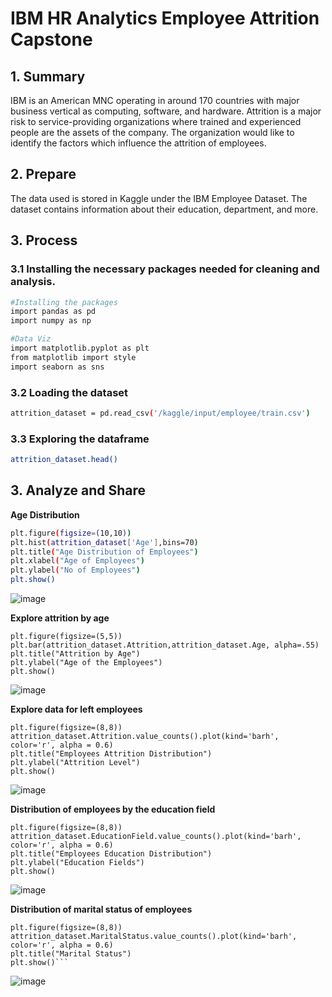 # IBM HR Analytics Employee Attrition Capstone

## 1. Summary

IBM is an American MNC operating in around 170 countries with major business vertical as computing, software, and hardware. Attrition is a major risk to service-providing organizations where trained and experienced people are the assets of the company. The organization would like to identify the factors which influence the attrition of employees.

## 2. Prepare
The data used is stored in Kaggle under the IBM Employee Dataset. The dataset contains information about their education, department, and more.

## 3. Process

### 3.1 Installing the necessary packages needed for cleaning and analysis.

```bash
#Installing the packages
import pandas as pd
import numpy as np

#Data Viz
import matplotlib.pyplot as plt
from matplotlib import style
import seaborn as sns
```

### 3.2 Loading the dataset
```bash
attrition_dataset = pd.read_csv('/kaggle/input/employee/train.csv')
```

### 3.3 Exploring the dataframe
```bash
attrition_dataset.head() 
  ```

 ## 3. Analyze and Share
  **Age Distribution**

```bash
plt.figure(figsize=(10,10))
plt.hist(attrition_dataset['Age'],bins=70)
plt.title("Age Distribution of Employees")
plt.xlabel("Age of Employees")
plt.ylabel("No of Employees")
plt.show()
  ```
  ![image](https://www.kaggleusercontent.com/kf/117531757/eyJhbGciOiJkaXIiLCJlbmMiOiJBMTI4Q0JDLUhTMjU2In0..yOcaLCFlPwPPP4qICpoY7A.dJz9_LxO3O8Yyx3dJ3B-T_o9q7Cgqq4C81qwzGxBJ89dceZeQ5A9boWeFS7o_5CeBEPhYlQXMJ4yGJFMNf-fILFyXhF7iZssM6C2uetzw3GL1e5roAelKOg8yel0DlmdRbsT_EX0tjrgJwE3NYV3bPaAXdxgf8gU3__2P7n3yPvTt0Z7tAvF2pUsMMx4b-ipZMFudtVljn65Tps3t4_NV65M1kJn3h12glEBMuSbCvjDTaUNhjn57T4DlL4XKQbGL7YIf1CE89q6IihmPr8UJ5kLOcOvUKmwODb6_3eR6C1gNXErgMnpS7xCpNaUvPryI-3XTUVtqTvXIV6_eiGQEcrxRcgn4AlVUF9wUsMxOEDiW36Eaj_F0ADjfVHTbRYe2aJGjFgVRmR7nUo__CDIDSiAAo8RwJap2JX0rGaDe1d4I4EzPMC-yV-fkxc9RAIXlebMnyMnK62URCFLq2iSFGnlcWWGe8zcMUFzNiBEInXAmq0HovdpG_ZtxltW1loq5WHyzoUNDzJjJq320A5ycuQ83zWaz-m8rD0dq_7CbjLkQMjcdFOxHdFISFFWNBiQHtg2q_JD4vGPv0Tq9NpBEo6XvZ9qajJxZSdxzABfAhGxcUkMFytAkTfiOvc347hjHMre_dhiuVklMLEmnqI3dgUtQZsONB1PE89Xp4Nyxj9020Cdog2_2K5O4Gn-JirHmy_M0A4IbvDlh49EQQsxYA.F6zp1yLe6a3vzmaA2df_0g/__results___files/__results___8_0.png)
 
 **Explore attrition by age**
```
plt.figure(figsize=(5,5))
plt.bar(attrition_dataset.Attrition,attrition_dataset.Age, alpha=.55)
plt.title("Attrition by Age")
plt.ylabel("Age of the Employees")
plt.show()  
```
 ![image](https://www.kaggleusercontent.com/kf/117531757/eyJhbGciOiJkaXIiLCJlbmMiOiJBMTI4Q0JDLUhTMjU2In0..yOcaLCFlPwPPP4qICpoY7A.dJz9_LxO3O8Yyx3dJ3B-T_o9q7Cgqq4C81qwzGxBJ89dceZeQ5A9boWeFS7o_5CeBEPhYlQXMJ4yGJFMNf-fILFyXhF7iZssM6C2uetzw3GL1e5roAelKOg8yel0DlmdRbsT_EX0tjrgJwE3NYV3bPaAXdxgf8gU3__2P7n3yPvTt0Z7tAvF2pUsMMx4b-ipZMFudtVljn65Tps3t4_NV65M1kJn3h12glEBMuSbCvjDTaUNhjn57T4DlL4XKQbGL7YIf1CE89q6IihmPr8UJ5kLOcOvUKmwODb6_3eR6C1gNXErgMnpS7xCpNaUvPryI-3XTUVtqTvXIV6_eiGQEcrxRcgn4AlVUF9wUsMxOEDiW36Eaj_F0ADjfVHTbRYe2aJGjFgVRmR7nUo__CDIDSiAAo8RwJap2JX0rGaDe1d4I4EzPMC-yV-fkxc9RAIXlebMnyMnK62URCFLq2iSFGnlcWWGe8zcMUFzNiBEInXAmq0HovdpG_ZtxltW1loq5WHyzoUNDzJjJq320A5ycuQ83zWaz-m8rD0dq_7CbjLkQMjcdFOxHdFISFFWNBiQHtg2q_JD4vGPv0Tq9NpBEo6XvZ9qajJxZSdxzABfAhGxcUkMFytAkTfiOvc347hjHMre_dhiuVklMLEmnqI3dgUtQZsONB1PE89Xp4Nyxj9020Cdog2_2K5O4Gn-JirHmy_M0A4IbvDlh49EQQsxYA.F6zp1yLe6a3vzmaA2df_0g/__results___files/__results___10_0.png)

**Explore data for left employees**

```
plt.figure(figsize=(8,8))
attrition_dataset.Attrition.value_counts().plot(kind='barh', color='r', alpha = 0.6)
plt.title("Employees Attrition Distribution")
plt.ylabel("Attrition Level")
plt.show()
  ```

  ![image](https://www.kaggleusercontent.com/kf/117531757/eyJhbGciOiJkaXIiLCJlbmMiOiJBMTI4Q0JDLUhTMjU2In0..yOcaLCFlPwPPP4qICpoY7A.dJz9_LxO3O8Yyx3dJ3B-T_o9q7Cgqq4C81qwzGxBJ89dceZeQ5A9boWeFS7o_5CeBEPhYlQXMJ4yGJFMNf-fILFyXhF7iZssM6C2uetzw3GL1e5roAelKOg8yel0DlmdRbsT_EX0tjrgJwE3NYV3bPaAXdxgf8gU3__2P7n3yPvTt0Z7tAvF2pUsMMx4b-ipZMFudtVljn65Tps3t4_NV65M1kJn3h12glEBMuSbCvjDTaUNhjn57T4DlL4XKQbGL7YIf1CE89q6IihmPr8UJ5kLOcOvUKmwODb6_3eR6C1gNXErgMnpS7xCpNaUvPryI-3XTUVtqTvXIV6_eiGQEcrxRcgn4AlVUF9wUsMxOEDiW36Eaj_F0ADjfVHTbRYe2aJGjFgVRmR7nUo__CDIDSiAAo8RwJap2JX0rGaDe1d4I4EzPMC-yV-fkxc9RAIXlebMnyMnK62URCFLq2iSFGnlcWWGe8zcMUFzNiBEInXAmq0HovdpG_ZtxltW1loq5WHyzoUNDzJjJq320A5ycuQ83zWaz-m8rD0dq_7CbjLkQMjcdFOxHdFISFFWNBiQHtg2q_JD4vGPv0Tq9NpBEo6XvZ9qajJxZSdxzABfAhGxcUkMFytAkTfiOvc347hjHMre_dhiuVklMLEmnqI3dgUtQZsONB1PE89Xp4Nyxj9020Cdog2_2K5O4Gn-JirHmy_M0A4IbvDlh49EQQsxYA.F6zp1yLe6a3vzmaA2df_0g/__results___files/__results___12_0.png)

**Distribution of employees by the education field**
```
plt.figure(figsize=(8,8))
attrition_dataset.EducationField.value_counts().plot(kind='barh', color='r', alpha = 0.6)
plt.title("Employees Education Distribution")
plt.ylabel("Education Fields")
plt.show()
```
![image](https://www.kaggleusercontent.com/kf/117531757/eyJhbGciOiJkaXIiLCJlbmMiOiJBMTI4Q0JDLUhTMjU2In0..yOcaLCFlPwPPP4qICpoY7A.dJz9_LxO3O8Yyx3dJ3B-T_o9q7Cgqq4C81qwzGxBJ89dceZeQ5A9boWeFS7o_5CeBEPhYlQXMJ4yGJFMNf-fILFyXhF7iZssM6C2uetzw3GL1e5roAelKOg8yel0DlmdRbsT_EX0tjrgJwE3NYV3bPaAXdxgf8gU3__2P7n3yPvTt0Z7tAvF2pUsMMx4b-ipZMFudtVljn65Tps3t4_NV65M1kJn3h12glEBMuSbCvjDTaUNhjn57T4DlL4XKQbGL7YIf1CE89q6IihmPr8UJ5kLOcOvUKmwODb6_3eR6C1gNXErgMnpS7xCpNaUvPryI-3XTUVtqTvXIV6_eiGQEcrxRcgn4AlVUF9wUsMxOEDiW36Eaj_F0ADjfVHTbRYe2aJGjFgVRmR7nUo__CDIDSiAAo8RwJap2JX0rGaDe1d4I4EzPMC-yV-fkxc9RAIXlebMnyMnK62URCFLq2iSFGnlcWWGe8zcMUFzNiBEInXAmq0HovdpG_ZtxltW1loq5WHyzoUNDzJjJq320A5ycuQ83zWaz-m8rD0dq_7CbjLkQMjcdFOxHdFISFFWNBiQHtg2q_JD4vGPv0Tq9NpBEo6XvZ9qajJxZSdxzABfAhGxcUkMFytAkTfiOvc347hjHMre_dhiuVklMLEmnqI3dgUtQZsONB1PE89Xp4Nyxj9020Cdog2_2K5O4Gn-JirHmy_M0A4IbvDlh49EQQsxYA.F6zp1yLe6a3vzmaA2df_0g/__results___files/__results___14_0.png)

**Distribution of marital status of employees**

```
plt.figure(figsize=(8,8))
attrition_dataset.MaritalStatus.value_counts().plot(kind='barh', color='r', alpha = 0.6)
plt.title("Marital Status")
plt.show()```
```
![image](https://www.kaggleusercontent.com/kf/117531757/eyJhbGciOiJkaXIiLCJlbmMiOiJBMTI4Q0JDLUhTMjU2In0..yOcaLCFlPwPPP4qICpoY7A.dJz9_LxO3O8Yyx3dJ3B-T_o9q7Cgqq4C81qwzGxBJ89dceZeQ5A9boWeFS7o_5CeBEPhYlQXMJ4yGJFMNf-fILFyXhF7iZssM6C2uetzw3GL1e5roAelKOg8yel0DlmdRbsT_EX0tjrgJwE3NYV3bPaAXdxgf8gU3__2P7n3yPvTt0Z7tAvF2pUsMMx4b-ipZMFudtVljn65Tps3t4_NV65M1kJn3h12glEBMuSbCvjDTaUNhjn57T4DlL4XKQbGL7YIf1CE89q6IihmPr8UJ5kLOcOvUKmwODb6_3eR6C1gNXErgMnpS7xCpNaUvPryI-3XTUVtqTvXIV6_eiGQEcrxRcgn4AlVUF9wUsMxOEDiW36Eaj_F0ADjfVHTbRYe2aJGjFgVRmR7nUo__CDIDSiAAo8RwJap2JX0rGaDe1d4I4EzPMC-yV-fkxc9RAIXlebMnyMnK62URCFLq2iSFGnlcWWGe8zcMUFzNiBEInXAmq0HovdpG_ZtxltW1loq5WHyzoUNDzJjJq320A5ycuQ83zWaz-m8rD0dq_7CbjLkQMjcdFOxHdFISFFWNBiQHtg2q_JD4vGPv0Tq9NpBEo6XvZ9qajJxZSdxzABfAhGxcUkMFytAkTfiOvc347hjHMre_dhiuVklMLEmnqI3dgUtQZsONB1PE89Xp4Nyxj9020Cdog2_2K5O4Gn-JirHmy_M0A4IbvDlh49EQQsxYA.F6zp1yLe6a3vzmaA2df_0g/__results___files/__results___16_0.png)
